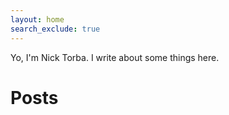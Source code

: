 ```yaml
---
layout: home
search_exclude: true
---
```


Yo, I'm Nick Torba. I write about some things here. 

# Posts
